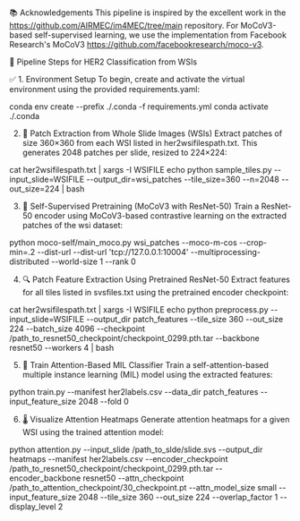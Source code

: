 

📚 Acknowledgements
This pipeline is inspired by the excellent work in the https://github.com/AIRMEC/im4MEC/tree/main repository.
For MoCoV3-based self-supervised learning, we use the implementation from Facebook Research's MoCoV3 https://github.com/facebookresearch/moco-v3.


🔄 Pipeline Steps for HER2 Classification from WSIs

✅ 1. Environment Setup
To begin, create and activate the virtual environment using the provided requirements.yaml:

conda env create --prefix ./.conda -f requirements.yml
conda activate ./.conda

2. 🧩 Patch Extraction from Whole Slide Images (WSIs)
Extract patches of size 360×360 from each WSI listed in her2wsifilespath.txt. This generates 2048 patches per slide, resized to 224×224:

cat her2wsifilespath.txt | xargs -I WSIFILE echo python sample_tiles.py --input_slide=WSIFILE --output_dir=wsi_patches --tile_size=360 --n=2048 --out_size=224 | bash

3. 🧠 Self-Supervised Pretraining (MoCoV3 with ResNet-50)
Train a ResNet-50 encoder using MoCoV3-based contrastive learning on the extracted patches of the wsi dataset:

python moco-self/main_moco.py wsi_patches --moco-m-cos --crop-min=.2 --dist-url --dist-url 'tcp://127.0.0.1:10004' --multiprocessing-distributed --world-size 1 --rank 0

4. 🔍 Patch Feature Extraction Using Pretrained ResNet-50
Extract features for all tiles listed in svsfiles.txt using the pretrained encoder checkpoint:

cat her2wsifilespath.txt | xargs -I WSIFILE echo python preprocess.py --input_slide=WSIFILE --output_dir patch_features --tile_size 360 --out_size 224 --batch_size 4096 --checkpoint /path_to_resnet50_checkpoint/checkpoint_0299.pth.tar --backbone resnet50 --workers 4 | bash

5. 🧪 Train Attention-Based MIL Classifier
Train a self-attention-based multiple instance learning (MIL) model using the extracted features:

python train.py --manifest her2labels.csv --data_dir patch_features --input_feature_size 2048 --fold 0

6. 🌡️ Visualize Attention Heatmaps
Generate attention heatmaps for a given WSI using the trained attention model:

python attention.py --input_slide /path_to_slde/slide.svs --output_dir heatmaps --manifest her2labels.csv --encoder_checkpoint /path_to_resnet50_checkpoint/checkpoint_0299.pth.tar --encoder_backbone resnet50 --attn_checkpoint /path_to_attention_checkpoint/30_checkpoint.pt --attn_model_size small --input_feature_size 2048 --tile_size 360 --out_size 224 --overlap_factor 1 --display_level 2
